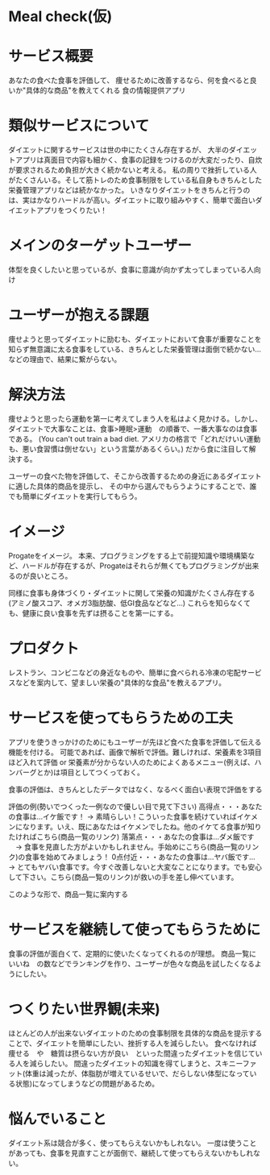 # Meal check(仮)

# サービス概要
あなたの食べた食事を評価して、
痩せるために改善するなら、何を食べると良いか"具体的な商品"を教えてくれる
食の情報提供アプリ


# 類似サービスについて
ダイエットに関するサービスは世の中にたくさん存在するが、
大半のダイエットアプリは真面目で内容も細かく、食事の記録をつけるのが大変だったり、自炊が要求されるため負担が大きく続かないと考える。
私の周りで挫折している人がたくさんいる。そして筋トレのため食事制限をしている私自身もきちんとした栄養管理アプリなどは続かなかった。
いきなりダイエットをきちんと行うのは、実はかなりハードルが高い。ダイエットに取り組みやすく、簡単で面白いダイエットアプリをつくりたい！


# メインのターゲットユーザー
体型を良くしたいと思っているが、食事に意識が向かず太ってしまっている人向け


# ユーザーが抱える課題
痩せようと思ってダイエットに励むも、ダイエットにおいて食事が重要なことを知らず無意識に太る食事をしている、きちんとした栄養管理は面倒で続かない…などの理由で、結果に繋がらない。


# 解決方法
痩せようと思ったら運動を第一に考えてしまう人を私はよく見かける。しかし、ダイエットで大事なことは、食事>睡眠>運動　の順番で、一番大事なのは食事である。
(You can't out train a bad diet. アメリカの格言で「どれだけいい運動も、悪い食習慣は倒せない」という言葉があるくらい。)
だから食に注目して解決する。

ユーザーの食べた物を評価して、そこから改善するための身近にあるダイエットに適した具体的商品を提示し、
その中から選んでもらうようにすることで、誰でも簡単にダイエットを実行してもらう。


# イメージ
Progateをイメージ。
本来、プログラミングをする上で前提知識や環境構築など、ハードルが存在するが、Progateはそれらが無くてもプログラミングが出来るのが良いところ。

同様に食事も身体づくり・ダイエットに関して栄養の知識がたくさん存在する
(アミノ酸スコア、オメガ3脂肪酸、低GI食品などなど…)
これらを知らなくても、健康に良い食事を先ずは摂ることを第一にする。


# プロダクト
レストラン、コンビニなどの身近なものや、簡単に食べられる冷凍の宅配サービスなどを案内して、望ましい栄養の"具体的な食品"を教えるアプリ。


# サービスを使ってもらうための工夫
アプリを使うきっかけのためにもユーザーが先ほど食べた食事を評価して伝える機能を付ける。
可能であれば、画像で解析で評価。難しければ、栄養素を3項目ほど入れて評価 or 栄養素が分からない人のためによくあるメニュー(例えば、ハンバーグとか)は項目としてつくっておく。

食事の評価は、きちんとしたデータではなく、なるべく面白い表現で評価をする

評価の例(勢いでつくった一例なので優しい目で見て下さい)
高得点・・・あなたの食事は…イケ飯です！ → 素晴らしい！こういった食事を続けていればイケメンになります。いえ、既にあなたはイケメンでしたね。他のイケてる食事が知りたければこちら(商品一覧のリンク)
落第点・・・あなたの食事は…ダメ飯です 　→ 食事を見直した方がよいかもしれません。手始めにこちら(商品一覧のリンク)の食事を始めてみましょう！
0点付近・・・あなたの食事は…ヤバ飯です… → とてもヤバい食事です。今すぐ改善しないと大変なことになります。でも安心して下さい。こちら(商品一覧のリンク)が救いの手を差し伸べています。

このような形で、商品一覧に案内する


# サービスを継続して使ってもらうために
食事の評価が面白くて、定期的に使いたくなってくれるのが理想。
商品一覧にいいね　の数などでランキングを作り、ユーザーが色々な商品を試したくなるようにしたい。


# つくりたい世界観(未来)
ほとんどの人が出来ないダイエットのための食事制限を具体的な商品を提示することで、ダイエットを簡単にしたい、挫折する人を減らしたい。
食べなければ痩せる　や　糖質は摂らない方が良い　といった間違ったダイエットを信じている人を減らしたい。
間違ったダイエットの知識を得てしまうと、スキニーファット(体重は減ったが、体脂肪が増えているせいで、だらしない体型になっている状態)になってしまうなどの問題があるため。

# 悩んでいること
ダイエット系は競合が多く、使ってもらえないかもしれない。
一度は使うことがあっても、食事を見直すことが面倒で、継続して使ってもらえないかもしれない。
